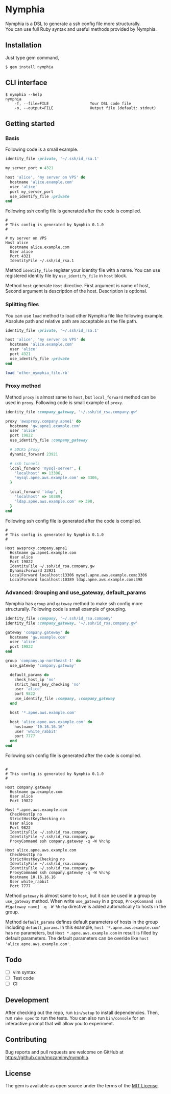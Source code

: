 # Nymphia

Nymphia is a DSL to generate a ssh config file more structurally.  
You can use full Ruby syntax and useful methods provided by Nymphia.

## Installation

Just type gem command,

```
$ gem install nymphia
```

## CLI interface

```
$ nymphia --help
nymphia
    -f, --file=FILE                  Your DSL code file
    -o, --output=FILE                Output file (default: stdout)
```

## Getting started

### Basis

Following code is a small example.

```ruby
identity_file :private, '~/.ssh/id_rsa.1'

my_server_port = 4321

host 'alice', 'my server on VPS' do
  hostname 'alice.example.com'
  user 'alice'
  port my_server_port
  use_identify_file :private
end
```

Following ssh config file is generated after the code is compiled.

```
#
# This config is generated by Nymphia 0.1.0
#

# my server on VPS
Host alice
  Hostname alice.example.com
  User alice
  Port 4321
  IdentityFile ~/.ssh/id_rsa.1
```

Method `identity_file` register your identity file with a name. You can use registered identity file by `use_identify_file` in `host` block.

Method `host` generate `Host` directive. First argument is name of host, Second argument is description of the host. Description is optional.

### Splitting files

You can use `load` method to load other Nymphia file like following example. Absolute path and relative path are acceptable as the file path.

```ruby
identity_file :private, '~/.ssh/id_rsa.1'

host 'alice', 'my server on VPS' do
  hostname 'alice.example.com'
  user 'alice'
  port 4321
  use_identify_file :private
end

load 'other_nymphia_file.rb'
```

### Proxy method

Method `proxy` is almost same to `host`, but `local_forward` method can be used in `proxy`. Following code is  small example of `proxy`.

```ruby
identity_file :company_gateway, '~/.ssh/id_rsa.company.gw'

proxy 'awsproxy.company.apne1' do
  hostname 'gw.apne1.example.com'
  user 'alice'
  port 19822
  use_identify_file :company_gateway

  # SOCKS proxy
  dynamic_forward 23921

  # ssh tunnels
  local_forward 'mysql-server', {
    'localhost' => 13306,
    'mysql.apne.aws.example.com' => 3306,
  }

  local_forward 'ldap', {
    'localhost' => 10389,
    'ldap.apne.aws.example.com' => 398,
  }
end
```

Following ssh config file is generated after the code is compiled.

```
#
# This config is generated by Nymphia 0.1.0
#

Host awsproxy.company.apne1
  Hostname gw.apne1.example.com
  User alice
  Port 19822
  IdentityFile ~/.ssh/id_rsa.company.gw
  DynamicForward 23921
  LocalForward localhost:13306 mysql.apne.aws.example.com:3306
  LocalForward localhost:10389 ldap.apne.aws.example.com:398
```

### Advanced: Grouping and use_gateway, default_params

Nymphia has `group` and `gateway` method to make ssh config more structurally. Following code is small example of grouping.

```ruby
identity_file :company, '~/.ssh/id_rsa.company'
identity_file :company_gateway, '~/.ssh/id_rsa.company.gw'

gateway 'company.gateway' do
  hostname 'gw.example.com'
  user 'alice'
  port 19822
end

group 'company.ap-northeast-1' do
  use_gateway 'company.gateway'

  default_params do
    check_host_ip 'no'
    strict_host_key_checking 'no'
    user 'alice'
    port 9822
    use_identify_file :company, :company_gateway
  end

  host '*.apne.aws.example.com'

  host 'alice.apne.aws.example.com' do
    hostname '10.16.16.16'
    user 'white_rabbit'
    port 7777
  end
end
```

Following ssh config file is generated after the code is compiled.

```

#
# This config is generated by Nymphia 0.1.0
#

Host company.gateway
  Hostname gw.example.com
  User alice
  Port 19822

Host *.apne.aws.example.com
  CheckHostIp no
  StrictHostKeyChecking no
  User alice
  Port 9822
  IdentityFile ~/.ssh/id_rsa.company
  IdentityFile ~/.ssh/id_rsa.company.gw
  ProxyCommand ssh company.gateway -q -W %h:%p

Host alice.apne.aws.example.com
  CheckHostIp no
  StrictHostKeyChecking no
  IdentityFile ~/.ssh/id_rsa.company
  IdentityFile ~/.ssh/id_rsa.company.gw
  ProxyCommand ssh company.gateway -q -W %h:%p
  Hostname 10.16.16.16
  User white_rabbit
  Port 7777
```

Method `gateway` is almost same to `host`, but it can be used in a group by `use_gateway` method. When write `use_gateway` in a group, `ProxyCommand ssh #{gateway name} -q -W %h:%p` directive is added automatically to hosts in the group.

Method `default_params` defines default parameters of hosts in the group including `default_params`. In this example, `host '*.apne.aws.example.com'` has no parameters, but `Host *.apne.aws.example.com` in result is filled by default parameters. The default parameters can be overide like `host 'alice.apne.aws.example.com'`.

## Todo

- [ ] vim syntax
- [ ] Test code
- [ ] CI

## Development

After checking out the repo, run `bin/setup` to install dependencies. Then, run `rake spec` to run the tests. You can also run `bin/console` for an interactive prompt that will allow you to experiment.

## Contributing

Bug reports and pull requests are welcome on GitHub at https://github.com/mozamimy/nymphia.


## License

The gem is available as open source under the terms of the [MIT License](http://opensource.org/licenses/MIT).

